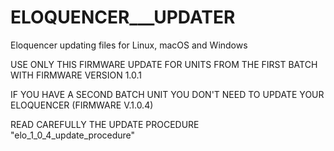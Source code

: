 # ELOQUENCER___UPDATER
Eloquencer updating files for Linux, macOS and Windows

USE ONLY THIS FIRMWARE UPDATE FOR UNITS FROM THE FIRST BATCH WITH FIRMWARE VERSION 1.0.1

IF YOU HAVE A SECOND BATCH UNIT YOU DON'T NEED TO UPDATE YOUR ELOQUENCER (FIRMWARE V.1.0.4)

READ CAREFULLY THE UPDATE PROCEDURE "elo_1_0_4_update_procedure"
